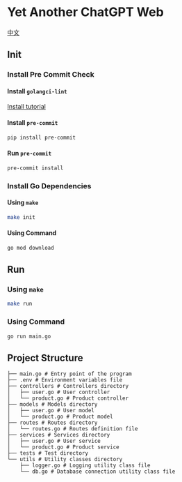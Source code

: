 # Yet Another ChatGPT Web

[中文](README_CN.md)

## Init

### Install Pre Commit Check 

#### Install `golangci-lint`

[Install tutorial](https://golangci-lint.run/usage/install/#local-installation)

#### Install `pre-commit`

```bash
pip install pre-commit
```

#### Run `pre-commit`

```bash
pre-commit install
```

### Install Go Dependencies

#### Using `make`

```bash
make init
```

#### Using Command

```bash
go mod download
```

## Run

### Using `make`

```bash
make run
```

### Using Command

```bash
go run main.go
```

## Project Structure

```
├── main.go # Entry point of the program
├── .env # Environment variables file
├── controllers # Controllers directory
│   ├── user.go # User controller
│   └── product.go # Product controller
├── models # Models directory
│   ├── user.go # User model
│   └── product.go # Product model
├── routes # Routes directory
│   └── routes.go # Routes definition file
├── services # Services directory
│   ├── user.go # User service
│   └── product.go # Product service
├── tests # Test directory
└── utils # Utility classes directory
    ├── logger.go # Logging utility class file
    └── db.go # Database connection utility class file
```